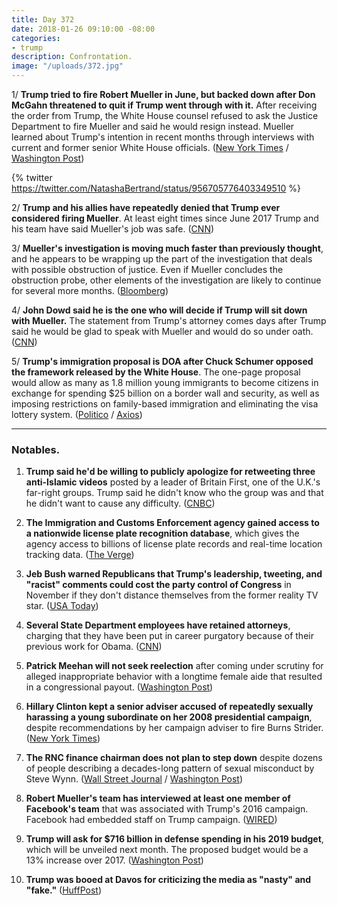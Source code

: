 ```yaml
---
title: Day 372
date: 2018-01-26 09:10:00 -08:00
categories:
- trump
description: Confrontation.
image: "/uploads/372.jpg"
---
```


1/ **Trump tried to fire Robert Mueller in June, but backed down after Don McGahn threatened to quit if Trump went through with it.** After receiving the order from Trump, the White House counsel refused to ask the Justice Department to fire Mueller and said he would resign instead. Mueller learned about Trump's intention in recent months through interviews with current and former senior White House officials. ([New York Times](https://www.nytimes.com/2018/01/25/us/politics/trump-mueller-special-counsel-russia.html) / [Washington Post](https://www.washingtonpost.com/politics/trump-moved-to-fire-mueller-in-june-bringing-white-house-counsel-to-the-brink-of-leaving/2018/01/25/9184a49e-0238-11e8-bb03-722769454f82_story.html?utm_term=.3a2d7d44c963))

{% twitter https://twitter.com/NatashaBertrand/status/956705776403349510 %}

2/ **Trump and his allies have repeatedly denied that Trump ever considered firing Mueller**. At least eight times since June 2017 Trump and his team have said Mueller's job was safe. ([CNN](https://www.cnn.com/2018/01/25/politics/robert-mueller-donald-trump/index.html))

3/ **Mueller's investigation is moving much faster than previously thought**, and he appears to be wrapping up the part of the investigation that deals with possible obstruction of justice. Even if Mueller concludes the obstruction probe, other elements of the investigation are likely to continue for several more months. ([Bloomberg](https://www.bloomberg.com/news/articles/2018-01-25/mueller-said-to-be-near-end-of-obstruction-part-of-trump-probe))

4/ **John Dowd said he is the one who will decide if Trump will sit down with Mueller.** The statement from Trump's attorney comes days after Trump said he would be glad to speak with Mueller and would do so under oath. ([CNN](https://www.cnn.com/2018/01/25/politics/john-dowd-donald-trump-robert-mueller/index.html))

5/ **Trump's immigration proposal is DOA after Chuck Schumer opposed the framework released by the White House**. The one-page proposal would allow as many as 1.8 million young immigrants to become citizens in exchange for spending $25 billion on a border wall and security, as well as imposing restrictions on family-based immigration and eliminating the visa lottery system. ([Politico](https://www.politico.com/story/2018/01/26/trump-immigration-proposal-chuck-schumer-371139) / [Axios](https://www.axios.com/white-house-immigration-proposal-dead-on-arrival-c10f593b-12be-4db3-b33b-93f3354af5c0.html))

---

### Notables.

 1. **Trump said he'd be willing to publicly apologize for retweeting three anti-Islamic videos** posted by a leader of Britain First, one of the U.K.'s far-right groups. Trump said he didn't know who the group was and that he didn't want to cause any difficulty. ([CNBC](https://www.cnbc.com/2018/01/26/trump-apologizes-for-retweeting-anti-muslim-videos-from-british-far-right-group.html))

 2. **The Immigration and Customs Enforcement agency gained access to a nationwide license plate recognition database**, which gives the agency access to billions of license plate records and real-time location tracking data. ([The Verge](https://www.theverge.com/2018/1/26/16932350/ice-immigration-customs-license-plate-recognition-contract-vigilant-solutions))

 3. **Jeb Bush warned Republicans that Trump's leadership, tweeting, and "racist" comments could cost the party control of Congress** in November if they don't distance themselves from the former reality TV star. ([USA Today](https://www.usatoday.com/story/news/politics/2018/01/26/jeb-bush-warns-trumps-character-may-drag-down-gop-2018-elections/1067795001/))

 4. **Several State Department employees have retained attorneys**, charging that they have been put in career purgatory because of their previous work for Obama. ([CNN](https://www.cnn.com/2018/01/26/politics/state-department-employees-hire-attorneys-political-retribution/index.html))

 5. **Patrick Meehan will not seek reelection** after coming under scrutiny for alleged inappropriate behavior with a longtime female aide that resulted in a congressional payout. ([Washington Post](https://www.washingtonpost.com/news/powerpost/wp/2018/01/25/rep-patrick-meehan-under-misconduct-cloud-will-not-seek-reelection/))

 6. **Hillary Clinton kept a senior adviser accused of repeatedly sexually harassing a young subordinate on her 2008 presidential campaign**, despite recommendations by her campaign adviser to fire Burns Strider. ([New York Times](https://www.nytimes.com/2018/01/26/us/politics/hillary-clinton-chose-to-shield-a-top-adviser-accused-of-harassment-in-2008.html))

 7. **The RNC finance chairman does not plan to step down** despite dozens of people describing a decades-long pattern of sexual misconduct by Steve Wynn. ([Wall Street Journal](https://www.wsj.com/articles/dozens-of-people-recount-pattern-of-sexual-misconduct-by-las-vegas-mogul-steve-wynn-1516985953) / [Washington Post](https://www.washingtonpost.com/politics/steve-wynn-rnc-finance-chairman-faces-allegations-of-sexual-misconduct/2018/01/26/d68bf80a-02cc-11e8-86b9-8908743c79dd_story.html))

 8. **Robert Mueller's team has interviewed at least one member of Facebook's team** that was associated with Trump's 2016 campaign. Facebook had embedded staff on Trump campaign. ([WIRED](https://www.wired.com/story/robert-mueller-russia-investigation-facebook/))

 9. **Trump will ask for $716 billion in defense spending in his 2019 budget**, which will be unveiled next month. The proposed budget would be a 13% increase over 2017. ([Washington Post](https://www.washingtonpost.com/world/national-security/trump-plans-to-ask-for-716-billion-for-national-defense-in-2019--a-major-increase/2018/01/26/9d0e30e4-02a8-11e8-bb03-722769454f82_story.html))

10. **Trump was booed at Davos for criticizing the media as "nasty" and "fake."** ([HuffPost](https://www.huffingtonpost.com/entry/trump-davos-booed_us_5a6b2f2ce4b0ddb658c5abaa))